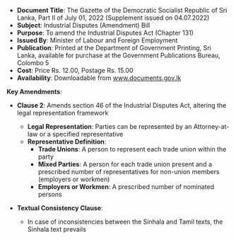 - **Document Title**: The Gazette of the Democratic Socialist Republic of Sri Lanka, Part II of July 01, 2022 (Supplement issued on 04.07.2022)
- **Subject**: Industrial Disputes (Amendment) Bill
- **Purpose**: To amend the Industrial Disputes Act (Chapter 131)
- **Issued By**: Minister of Labour and Foreign Employment
- **Publication**: Printed at the Department of Government Printing, Sri Lanka, available for purchase at the Government Publications Bureau, Colombo 5
- **Cost**: Price Rs. 12.00, Postage Rs. 15.00
- **Availability**: Downloadable from www.documents.gov.lk

**Key Amendments**:
- **Clause 2**: Amends section 46 of the Industrial Disputes Act, altering the legal representation framework
  - **Legal Representation**: Parties can be represented by an Attorney-at-law or a specified representative
  - **Representative Definition**:
    - **Trade Unions**: A person to represent each trade union within the party
    - **Mixed Parties**: A person for each trade union present and a prescribed number of representatives for non-union members (employers or workmen)
    - **Employers or Workmen**: A prescribed number of nominated persons

- **Textual Consistency Clause**:
  - In case of inconsistencies between the Sinhala and Tamil texts, the Sinhala text prevails